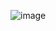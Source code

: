 ![image](https://user-images.githubusercontent.com/71491992/126031320-de6b5fab-1e52-43ae-81d7-be838a6593f0.png)
